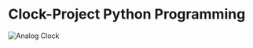 # Clock-Project Python Programming
![Analog Clock](https://user-images.githubusercontent.com/72095437/181933660-1fed8e47-7914-46e3-a928-ea16733c6cb4.png)
